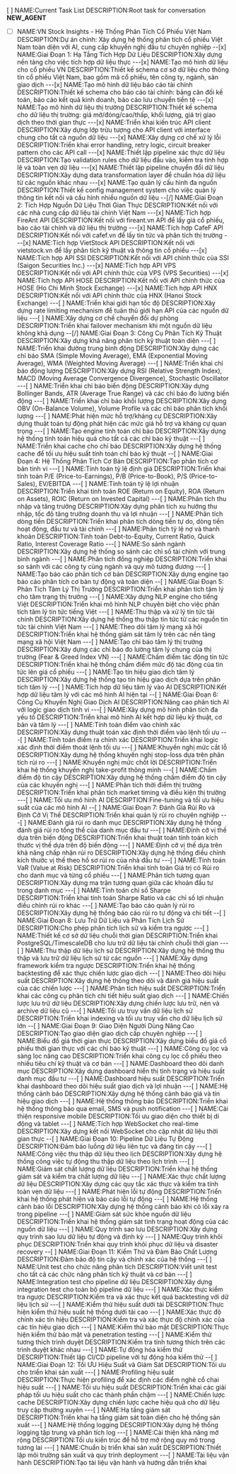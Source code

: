 [ ] NAME:Current Task List DESCRIPTION:Root task for conversation __NEW_AGENT__
-[ ] NAME:VN Stock Insights - Hệ Thống Phân Tích Cổ Phiếu Việt Nam DESCRIPTION:Dự án chính: Xây dựng hệ thống phân tích cổ phiếu Việt Nam toàn diện với AI, cung cấp khuyến nghị đầu tư chuyên nghiệp
--[x] NAME:Giai Đoạn 1: Hạ Tầng Tích Hợp Dữ Liệu DESCRIPTION:Xây dựng nền tảng cho việc tích hợp dữ liệu thực
---[x] NAME:Tạo mô hình dữ liệu cho cổ phiếu VN DESCRIPTION:Thiết kế schema cơ sở dữ liệu cho thông tin cổ phiếu Việt Nam, bao gồm mã cổ phiếu, tên công ty, ngành, sàn giao dịch
---[x] NAME:Tạo mô hình dữ liệu báo cáo tài chính DESCRIPTION:Thiết kế schema cho báo cáo tài chính: bảng cân đối kế toán, báo cáo kết quả kinh doanh, báo cáo lưu chuyển tiền tệ
---[x] NAME:Tạo mô hình dữ liệu thị trường DESCRIPTION:Thiết kế schema cho dữ liệu thị trường: giá mở/đóng/cao/thấp, khối lượng, giá trị giao dịch theo thời gian thực
---[x] NAME:Triển khai kiến trúc API client DESCRIPTION:Xây dựng lớp trừu tượng cho API client với interface chung cho tất cả nguồn dữ liệu
---[x] NAME:Xây dựng cơ chế xử lý lỗi DESCRIPTION:Triển khai error handling, retry logic, circuit breaker pattern cho các API call
---[x] NAME:Thiết lập pipeline xác thực dữ liệu DESCRIPTION:Tạo validation rules cho dữ liệu đầu vào, kiểm tra tính hợp lệ và toàn vẹn dữ liệu
---[x] NAME:Thiết lập pipeline chuyển đổi dữ liệu DESCRIPTION:Xây dựng data transformation layer để chuẩn hóa dữ liệu từ các nguồn khác nhau
---[x] NAME:Tạo quản lý cấu hình đa nguồn DESCRIPTION:Thiết kế config management system cho việc quản lý thông tin kết nối và cấu hình nhiều nguồn dữ liệu
--[/] NAME:Giai Đoạn 2: Tích Hợp Nguồn Dữ Liệu Thời Gian Thực DESCRIPTION:Kết nối với các nhà cung cấp dữ liệu tài chính Việt Nam
---[x] NAME:Tích hợp FireAnt API DESCRIPTION:Kết nối với fireant.vn API để lấy giá cổ phiếu, báo cáo tài chính và dữ liệu thị trường
---[x] NAME:Tích hợp CafeF API DESCRIPTION:Kết nối với cafef.vn để lấy tin tức và phân tích thị trường
---[x] NAME:Tích hợp VietStock API DESCRIPTION:Kết nối với vietstock.vn để lấy phân tích kỹ thuật và thông tin cổ phiếu
---[x] NAME:Tích hợp API SSI DESCRIPTION:Kết nối với API chính thức của SSI (Saigon Securities Inc.)
---[x] NAME:Tích hợp API VPS DESCRIPTION:Kết nối với API chính thức của VPS (VPS Securities)
---[x] NAME:Tích hợp API HOSE DESCRIPTION:Kết nối với API chính thức của HOSE (Ho Chi Minh Stock Exchange)
---[x] NAME:Tích hợp API HNX DESCRIPTION:Kết nối với API chính thức của HNX (Hanoi Stock Exchange)
---[ ] NAME:Triển khai giới hạn tốc độ DESCRIPTION:Xây dựng rate limiting mechanism để tuân thủ giới hạn API của các nguồn dữ liệu
---[ ] NAME:Xây dựng cơ chế chuyển đổi dự phòng DESCRIPTION:Triển khai failover mechanism khi một nguồn dữ liệu không khả dụng
--[/] NAME:Giai Đoạn 3: Công Cụ Phân Tích Kỹ Thuật DESCRIPTION:Xây dựng khả năng phân tích kỹ thuật toàn diện
---[ ] NAME:Triển khai đường trung bình động DESCRIPTION:Xây dựng các chỉ báo SMA (Simple Moving Average), EMA (Exponential Moving Average), WMA (Weighted Moving Average)
---[ ] NAME:Triển khai chỉ báo động lượng DESCRIPTION:Xây dựng RSI (Relative Strength Index), MACD (Moving Average Convergence Divergence), Stochastic Oscillator
---[ ] NAME:Triển khai chỉ báo biến động DESCRIPTION:Xây dựng Bollinger Bands, ATR (Average True Range) và các chỉ báo đo lường biến động
---[ ] NAME:Triển khai chỉ báo khối lượng DESCRIPTION:Xây dựng OBV (On-Balance Volume), Volume Profile và các chỉ báo phân tích khối lượng
---[ ] NAME:Phát hiện mức hỗ trợ/kháng cự DESCRIPTION:Xây dựng thuật toán tự động phát hiện các mức giá hỗ trợ và kháng cự quan trọng
---[ ] NAME:Tạo engine tính toán chỉ báo DESCRIPTION:Xây dựng hệ thống tính toán hiệu quả cho tất cả các chỉ báo kỹ thuật
---[ ] NAME:Triển khai cache cho chỉ báo DESCRIPTION:Xây dựng hệ thống cache để tối ưu hiệu suất tính toán chỉ báo kỹ thuật
--[ ] NAME:Giai Đoạn 4: Hệ Thống Phân Tích Cơ Bản DESCRIPTION:Tạo phân tích cơ bản tinh vi
---[ ] NAME:Tính toán tỷ lệ định giá DESCRIPTION:Triển khai tính toán P/E (Price-to-Earnings), P/B (Price-to-Book), P/S (Price-to-Sales), EV/EBITDA
---[ ] NAME:Tính toán tỷ lệ lợi nhuận DESCRIPTION:Triển khai tính toán ROE (Return on Equity), ROA (Return on Assets), ROIC (Return on Invested Capital)
---[ ] NAME:Phân tích thu nhập và tăng trưởng DESCRIPTION:Xây dựng phân tích xu hướng thu nhập, tốc độ tăng trưởng doanh thu và lợi nhuận
---[ ] NAME:Phân tích dòng tiền DESCRIPTION:Triển khai phân tích dòng tiền tự do, dòng tiền hoạt động, đầu tư và tài chính
---[ ] NAME:Phân tích tỷ lệ nợ và thanh khoản DESCRIPTION:Tính toán Debt-to-Equity, Current Ratio, Quick Ratio, Interest Coverage Ratio
---[ ] NAME:So sánh ngành DESCRIPTION:Xây dựng hệ thống so sánh các chỉ số tài chính với trung bình ngành
---[ ] NAME:Phân tích đồng nghiệp DESCRIPTION:Triển khai so sánh với các công ty cùng ngành và quy mô tương đương
---[ ] NAME:Tạo báo cáo phân tích cơ bản DESCRIPTION:Xây dựng engine tạo báo cáo phân tích cơ bản tự động và toàn diện
--[ ] NAME:Giai Đoạn 5: Phân Tích Tâm Lý Thị Trường DESCRIPTION:Triển khai phân tích tâm lý cho tâm trạng thị trường
---[ ] NAME:Xây dựng NLP engine cho tiếng Việt DESCRIPTION:Triển khai mô hình NLP chuyên biệt cho việc phân tích tâm lý tin tức tiếng Việt
---[ ] NAME:Thu thập và xử lý tin tức tài chính DESCRIPTION:Xây dựng hệ thống thu thập tin tức từ các nguồn tin tức tài chính Việt Nam
---[ ] NAME:Theo dõi tâm lý mạng xã hội DESCRIPTION:Triển khai hệ thống giám sát tâm lý trên các nền tảng mạng xã hội Việt Nam
---[ ] NAME:Tạo chỉ báo tâm lý thị trường DESCRIPTION:Xây dựng các chỉ báo đo lường tâm lý chung của thị trường (Fear & Greed Index VN)
---[ ] NAME:Chấm điểm tác động tin tức DESCRIPTION:Triển khai hệ thống chấm điểm mức độ tác động của tin tức lên giá cổ phiếu
---[ ] NAME:Tạo tín hiệu giao dịch tâm lý DESCRIPTION:Xây dựng hệ thống tạo tín hiệu giao dịch dựa trên phân tích tâm lý
---[ ] NAME:Tích hợp dữ liệu tâm lý vào AI DESCRIPTION:Kết hợp dữ liệu tâm lý với các mô hình AI hiện tại
--[ ] NAME:Giai Đoạn 6: Công Cụ Khuyến Nghị Giao Dịch AI DESCRIPTION:Nâng cao phân tích AI với logic giao dịch tinh vi
---[ ] NAME:Xây dựng mô hình phân tích đa yếu tố DESCRIPTION:Triển khai mô hình AI kết hợp dữ liệu kỹ thuật, cơ bản và tâm lý
---[ ] NAME:Tính toán điểm vào chính xác DESCRIPTION:Xây dựng thuật toán xác định thời điểm vào lệnh tối ưu
---[ ] NAME:Tính toán điểm ra chính xác DESCRIPTION:Triển khai logic xác định thời điểm thoát lệnh tối ưu
---[ ] NAME:Khuyến nghị mức cắt lỗ DESCRIPTION:Xây dựng hệ thống khuyến nghị stop-loss dựa trên phân tích rủi ro
---[ ] NAME:Khuyến nghị mức chốt lời DESCRIPTION:Triển khai hệ thống khuyến nghị take-profit thông minh
---[ ] NAME:Chấm điểm độ tin cậy DESCRIPTION:Xây dựng hệ thống chấm điểm độ tin cậy của các khuyến nghị
---[ ] NAME:Phân tích thời điểm thị trường DESCRIPTION:Triển khai phân tích market timing và điều kiện thị trường
---[ ] NAME:Tối ưu mô hình AI DESCRIPTION:Fine-tuning và tối ưu hiệu suất của các mô hình AI
--[ ] NAME:Giai Đoạn 7: Đánh Giá Rủi Ro và Định Cỡ Vị Thế DESCRIPTION:Triển khai quản lý rủi ro chuyên nghiệp
---[ ] NAME:Đánh giá rủi ro danh mục DESCRIPTION:Xây dựng hệ thống đánh giá rủi ro tổng thể của danh mục đầu tư
---[ ] NAME:Định cỡ vị thế dựa trên biến động DESCRIPTION:Triển khai thuật toán tính toán kích thước vị thế dựa trên độ biến động
---[ ] NAME:Định cỡ vị thế dựa trên khả năng chấp nhận rủi ro DESCRIPTION:Xây dựng hệ thống điều chỉnh kích thước vị thế theo hồ sơ rủi ro của nhà đầu tư
---[ ] NAME:Tính toán VaR (Value at Risk) DESCRIPTION:Triển khai tính toán Giá trị có Rủi ro cho danh mục và từng cổ phiếu
---[ ] NAME:Phân tích tương quan DESCRIPTION:Xây dựng ma trận tương quan giữa các khoản đầu tư trong danh mục
---[ ] NAME:Tính toán chỉ số Sharpe DESCRIPTION:Triển khai tính toán Sharpe Ratio và các chỉ số lợi nhuận điều chỉnh rủi ro khác
---[ ] NAME:Tạo báo cáo quản lý rủi ro DESCRIPTION:Xây dựng hệ thống báo cáo rủi ro tự động và chi tiết
--[ ] NAME:Giai Đoạn 8: Lưu Trữ Dữ Liệu và Phân Tích Lịch Sử DESCRIPTION:Cho phép phân tích lịch sử và kiểm tra ngược
---[ ] NAME:Thiết kế cơ sở dữ liệu chuỗi thời gian DESCRIPTION:Triển khai PostgreSQL/TimescaleDB cho lưu trữ dữ liệu tài chính chuỗi thời gian
---[ ] NAME:Thu thập dữ liệu lịch sử DESCRIPTION:Xây dựng hệ thống thu thập và lưu trữ dữ liệu lịch sử từ các nguồn
---[ ] NAME:Xây dựng framework kiểm tra ngược DESCRIPTION:Triển khai hệ thống backtesting để xác thực chiến lược giao dịch
---[ ] NAME:Theo dõi hiệu suất DESCRIPTION:Xây dựng hệ thống theo dõi và đánh giá hiệu suất của các chiến lược
---[ ] NAME:Phân tích hiệu suất DESCRIPTION:Triển khai các công cụ phân tích chi tiết hiệu suất giao dịch
---[ ] NAME:Chiến lược lưu trữ dữ liệu DESCRIPTION:Xây dựng chiến lược lưu trữ, nén và archive dữ liệu cũ
---[ ] NAME:Tối ưu truy vấn dữ liệu lịch sử DESCRIPTION:Triển khai indexing và tối ưu truy vấn cho dữ liệu lịch sử lớn
--[ ] NAME:Giai Đoạn 9: Giao Diện Người Dùng Nâng Cao DESCRIPTION:Tạo giao diện giao dịch cấp chuyên nghiệp
---[ ] NAME:Biểu đồ giá thời gian thực DESCRIPTION:Xây dựng biểu đồ giá cổ phiếu thời gian thực với các chỉ báo kỹ thuật
---[ ] NAME:Công cụ lọc và sàng lọc nâng cao DESCRIPTION:Triển khai công cụ lọc cổ phiếu theo nhiều tiêu chí kỹ thuật và cơ bản
---[ ] NAME:Dashboard theo dõi danh mục DESCRIPTION:Xây dựng dashboard hiển thị tình trạng và hiệu suất danh mục đầu tư
---[ ] NAME:Dashboard hiệu suất DESCRIPTION:Triển khai dashboard theo dõi hiệu suất giao dịch và lợi nhuận
---[ ] NAME:Hệ thống cảnh báo DESCRIPTION:Xây dựng hệ thống cảnh báo giá và tín hiệu giao dịch
---[ ] NAME:Hệ thống thông báo DESCRIPTION:Triển khai hệ thống thông báo qua email, SMS và push notification
---[ ] NAME:Cải thiện responsive mobile DESCRIPTION:Tối ưu giao diện cho thiết bị di động và tablet
---[ ] NAME:Tích hợp WebSocket cho real-time DESCRIPTION:Xây dựng kết nối WebSocket cho cập nhật dữ liệu thời gian thực
--[ ] NAME:Giai Đoạn 10: Pipeline Dữ Liệu Tự Động DESCRIPTION:Đảm bảo luồng dữ liệu liên tục và đáng tin cậy
---[ ] NAME:Công việc thu thập dữ liệu theo lịch DESCRIPTION:Xây dựng hệ thống công việc tự động thu thập dữ liệu theo lịch trình
---[ ] NAME:Giám sát chất lượng dữ liệu DESCRIPTION:Triển khai hệ thống giám sát và kiểm tra chất lượng dữ liệu
---[ ] NAME:Xác thực chất lượng dữ liệu DESCRIPTION:Xây dựng các quy tắc xác thực và kiểm tra tính toàn vẹn dữ liệu
---[ ] NAME:Phát hiện lỗi tự động DESCRIPTION:Triển khai hệ thống phát hiện và báo cáo lỗi tự động
---[ ] NAME:Hệ thống cảnh báo lỗi DESCRIPTION:Xây dựng hệ thống cảnh báo khi có lỗi xảy ra trong pipeline
---[ ] NAME:Giám sát sức khỏe nguồn dữ liệu DESCRIPTION:Triển khai hệ thống giám sát tình trạng hoạt động của các nguồn dữ liệu
---[ ] NAME:Quy trình sao lưu DESCRIPTION:Xây dựng quy trình sao lưu dữ liệu tự động và định kỳ
---[ ] NAME:Quy trình khôi phục DESCRIPTION:Triển khai quy trình khôi phục dữ liệu và disaster recovery
--[ ] NAME:Giai Đoạn 11: Kiểm Thử và Đảm Bảo Chất Lượng DESCRIPTION:Đảm bảo độ tin cậy và chính xác của hệ thống
---[ ] NAME:Unit test cho chức năng phân tích DESCRIPTION:Viết unit test cho tất cả các chức năng phân tích kỹ thuật và cơ bản
---[ ] NAME:Integration test cho pipeline dữ liệu DESCRIPTION:Xây dựng integration test cho toàn bộ pipeline dữ liệu
---[ ] NAME:Xác thực kiểm tra ngược DESCRIPTION:Kiểm tra và xác thực kết quả backtesting với dữ liệu lịch sử
---[ ] NAME:Kiểm thử hiệu suất dưới tải DESCRIPTION:Thực hiện kiểm thử hiệu suất hệ thống dưới tải cao
---[ ] NAME:Xác thực độ chính xác tín hiệu DESCRIPTION:Kiểm tra và xác thực độ chính xác của các tín hiệu giao dịch
---[ ] NAME:Kiểm thử bảo mật DESCRIPTION:Thực hiện kiểm thử bảo mật và penetration testing
---[ ] NAME:Kiểm thử tương thích trình duyệt DESCRIPTION:Kiểm tra tính tương thích trên các trình duyệt khác nhau
---[ ] NAME:Tự động hóa kiểm thử DESCRIPTION:Thiết lập CI/CD pipeline với tự động hóa kiểm thử
--[ ] NAME:Giai Đoạn 12: Tối ƯU Hiệu Suất và Giám Sát DESCRIPTION:Tối ưu cho triển khai sản xuất
---[ ] NAME:Profiling hiệu suất DESCRIPTION:Thực hiện profiling để xác định các điểm nghẽ cổ chai hiệu suất
---[ ] NAME:Tối ưu hiệu suất DESCRIPTION:Triển khai các giải pháp tối ưu hiệu suất cho các thành phần chậm
---[ ] NAME:Chiến lược cache DESCRIPTION:Xây dựng chiến lược cache hiệu quả cho dữ liệu truy cập thường xuyên
---[ ] NAME:Hạ tầng giám sát DESCRIPTION:Triển khai hạ tầng giám sát toàn diện cho hệ thống sản xuất
---[ ] NAME:Hệ thống logging DESCRIPTION:Xây dựng hệ thống logging tập trung và phân tích log
---[ ] NAME:Cải thiện khả năng mở rộng DESCRIPTION:Tối ưu kiến trúc để hỗ trợ mở rộng quy mô trong tương lai
---[ ] NAME:Chuẩn bị triển khai sản xuất DESCRIPTION:Thiết lập môi trường sản xuất và quy trình deployment
---[ ] NAME:Tài liệu vận hành DESCRIPTION:Tạo tài liệu vận hành và hướng dẫn triển khai